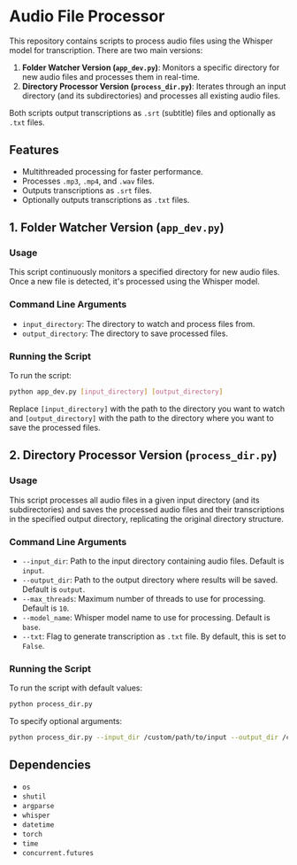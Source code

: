 # Audio File Processor

This repository contains scripts to process audio files using the Whisper model for transcription. There are two main versions:

1. **Folder Watcher Version (`app_dev.py`)**: Monitors a specific directory for new audio files and processes them in real-time.
2. **Directory Processor Version (`process_dir.py`)**: Iterates through an input directory (and its subdirectories) and processes all existing audio files.

Both scripts output transcriptions as `.srt` (subtitle) files and optionally as `.txt` files.

## Features

- Multithreaded processing for faster performance.
- Processes `.mp3`, `.mp4`, and `.wav` files.
- Outputs transcriptions as `.srt` files.
- Optionally outputs transcriptions as `.txt` files.

## 1. Folder Watcher Version (`app_dev.py`)

### Usage

This script continuously monitors a specified directory for new audio files. Once a new file is detected, it's processed using the Whisper model.

### Command Line Arguments

- `input_directory`: The directory to watch and process files from.
- `output_directory`: The directory to save processed files.

### Running the Script

To run the script:

```bash
python app_dev.py [input_directory] [output_directory]
```

Replace `[input_directory]` with the path to the directory you want to watch and `[output_directory]` with the path to the directory where you want to save the processed files.

## 2. Directory Processor Version (`process_dir.py`)

### Usage

This script processes all audio files in a given input directory (and its subdirectories) and saves the processed audio files and their transcriptions in the specified output directory, replicating the original directory structure.

### Command Line Arguments

- `--input_dir`: Path to the input directory containing audio files. Default is `input`.
- `--output_dir`: Path to the output directory where results will be saved. Default is `output`.
- `--max_threads`: Maximum number of threads to use for processing. Default is `10`.
- `--model_name`: Whisper model name to use for processing. Default is `base`.
- `--txt`: Flag to generate transcription as `.txt` file. By default, this is set to `False`.

### Running the Script

To run the script with default values:

```bash
python process_dir.py
```

To specify optional arguments:

```bash
python process_dir.py --input_dir /custom/path/to/input --output_dir /custom/path/to/output --max_threads 5 --model_name large --txt
```

## Dependencies

- `os`
- `shutil`
- `argparse`
- `whisper`
- `datetime`
- `torch`
- `time`
- `concurrent.futures`
